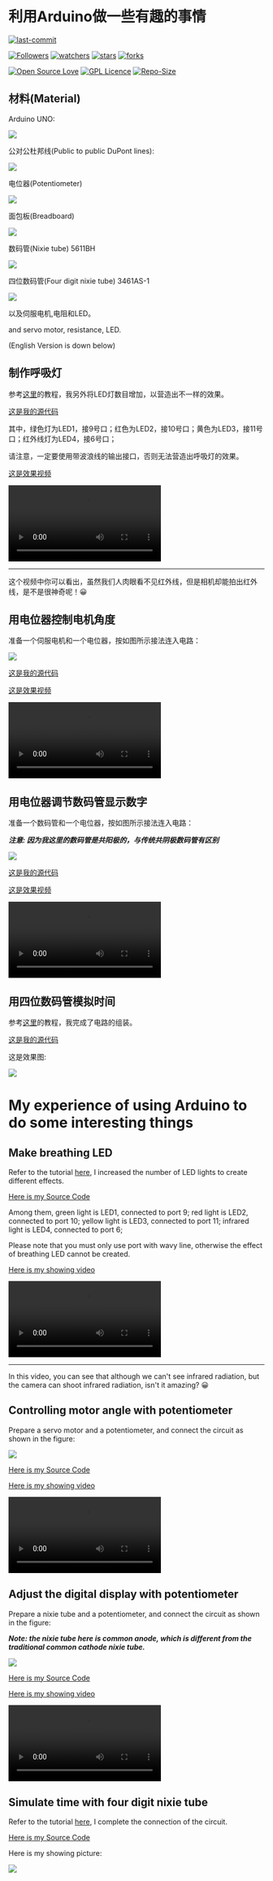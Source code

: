 # 利用Arduino做一些有趣的事情

[![last-commit](https://img.shields.io/github/last-commit/HollowMan6/Play-with-Arduino)](../../graphs/commit-activity)

[![Followers](https://img.shields.io/github/followers/HollowMan6?style=social)](https://github.com/HollowMan6?tab=followers)
[![watchers](https://img.shields.io/github/watchers/HollowMan6/Play-with-Arduino?style=social)](../../watchers)
[![stars](https://img.shields.io/github/stars/HollowMan6/Play-with-Arduino?style=social)](../../stargazers)
[![forks](https://img.shields.io/github/forks/HollowMan6/Play-with-Arduino?style=social)](../../network/members)

[![Open Source Love](https://img.shields.io/badge/-%E2%9D%A4%20Open%20Source-Green?style=flat-square&logo=Github&logoColor=white&link=https://hollowman6.github.io/fund.html)](https://hollowman6.github.io/fund.html)
[![GPL Licence](https://img.shields.io/badge/license-GPL-blue)](https://opensource.org/licenses/GPL-3.0/)
[![Repo-Size](https://img.shields.io/github/repo-size/HollowMan6/Play-with-Arduino.svg)](../../archive/master.zip)

## 材料(Material)

Arduino UNO:

![](Pics/Arduino-UNO.jpg)

公对公杜邦线(Public to public DuPont lines):

![](Pics/Public-to-public-DuPont-lines.jpg)

电位器(Potentiometer)

![](Pics/potentiometer.jpg)

面包板(Breadboard)

![](Pics/Breadboard.jpg)

数码管(Nixie tube) 5611BH

![](Pics/5611BH.jpg)

四位数码管(Four digit nixie tube) 3461AS-1

![](Pics/3461AS-1.jpg)

以及伺服电机,电阻和LED。

and servo motor, resistance, LED.

(English Version is down below)

## 制作呼吸灯

参考[这里](https://www.arduino.cn/thread-75674-1-1.html)的教程，我另外将LED灯数目增加，以营造出不一样的效果。

[这是我的源代码](LED-breathing-lamp.ino)

其中，绿色灯为LED1，接9号口；红色为LED2，接10号口；黄色为LED3，接11号口；红外线灯为LED4，接6号口；

请注意，一定要使用带波浪线的输出接口，否则无法营造出呼吸灯的效果。

[这是效果视频](Pics/LED-breathing-lamp.mp4)

<video src="PicsLED-breathing-lamp.mp4" controls="controls">当前不支持播放视频，请点击上面链接后查看</video>

---

这个视频中你可以看出，虽然我们人肉眼看不见红外线，但是相机却能拍出红外线，是不是很神奇呢！😀

## 用电位器控制电机角度

准备一个伺服电机和一个电位器，按如图所示接法连入电路：

![](Pics/Controlling-motor-angle-with-potentiometer.JPG)

[这是我的源代码](Controlling-motor-angle-with-potentiometer.ino)

[这是效果视频](Pics/Controlling-motor-angle-with-potentiometer.mp4)

<video src="PicsControlling-motor-angle-with-potentiometer.mp4" controls="controls">当前不支持播放视频，请点击上面链接后查看</video>

## 用电位器调节数码管显示数字

准备一个数码管和一个电位器，按如图所示接法连入电路：

***注意: 因为我这里的数码管是共阳极的，与传统共阴极数码管有区别***

![](Pics/Adjust-the-digital-display-with-potentiometer.jpg)

[这是我的源代码](Adjust-the-digital-display-with-potentiometer.ino)

[这是效果视频](Pics/Adjust-the-digital-display-with-potentiometer.mp4)

<video src="PicsAdjust-the-digital-display-with-potentiometer.mp4" controls="controls">当前不支持播放视频，请点击上面链接后查看</video>

## 用四位数码管模拟时间

参考[这里](Pics/https://www.jianshu.com/p/98f6445d3351)的教程，我完成了电路的组装。

[这是我的源代码](Simulate-time-with-four-digit-nixie-tube.ino)

这是效果图:

![](Pics/Simulate-time-with-four-digit-nixie-tube.jpg)

# My experience of using Arduino to do some interesting things

## Make breathing LED

Refer to the tutorial [here](https://www.arduino.cn/thread-75674-1-1.html), I increased the number of LED lights to create different effects.

[Here is my Source Code](LED-breathing-lamp.ino)

Among them, green light is LED1, connected to port 9; red light is LED2, connected to port 10; yellow light is LED3, connected to port 11; infrared light is LED4, connected to port 6;

Please note that you must only use port with wavy line, otherwise the effect of breathing LED cannot be created.

[Here is my showing video](Pics/LED-breathing-lamp.mp4)

<video src="PicsLED-breathing-lamp.mp4" controls="controls">Can't play video at this time, please click the link above  to watch it.</video>

---

In this video, you can see that although we can't see infrared radiation, but the camera can shoot infrared radiation, isn't it amazing? 😀

## Controlling motor angle with potentiometer

Prepare a servo motor and a potentiometer, and connect the circuit as shown in the figure:

![](Pics/Controlling-motor-angle-with-potentiometer.JPG)

[Here is my Source Code](Controlling-motor-angle-with-potentiometer.ino)

[Here is my showing video](Pics/Controlling-motor-angle-with-potentiometer.mp4)

<video src="PicsControlling-motor-angle-with-potentiometer.mp4" controls="controls">Can't play video at this time, please click the link above  to watch it.</video>

## Adjust the digital display with potentiometer

Prepare a nixie tube and a potentiometer, and connect the circuit as shown in the figure:

***Note: the nixie tube here is common anode, which is different from the traditional common cathode nixie tube.***

![](Pics/Adjust-the-digital-display-with-potentiometer.jpg)

[Here is my Source Code](Adjust-the-digital-display-with-potentiometer.ino)

[Here is my showing video](Pics/Adjust-the-digital-display-with-potentiometer.mp4)

<video src="PicsAdjust-the-digital-display-with-potentiometer.mp4" controls="controls">Can't play video at this time, please click the link above  to watch it.</video>

## Simulate time with four digit nixie tube

Refer to the tutorial [here](https://www.jianshu.com/p/98f6445d3351), I complete the connection of the circuit.

[Here is my Source Code](Simulate-time-with-four-digit-nixie-tube.ino)

Here is my showing picture:

![](Pics/Simulate-time-with-four-digit-nixie-tube.jpg)

